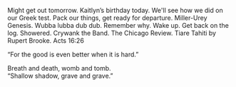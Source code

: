 Might get out tomorrow. Kaitlyn’s birthday today. We'll see how we did on our Greek test. Pack our things, get ready for departure. Miller-Urey Genesis. Wubba lubba dub dub. Remember why. Wake up. Get back on the log. Showered. Crywank the Band. The Chicago Review. Tiare Tahiti by Rupert Brooke. Acts 16:26

“For the good is even better when it is hard.”

Breath and death, womb and tomb.  
“Shallow shadow, grave and grave.”
